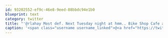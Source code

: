 ```yaml
---
id: 93202552-ef9c-46e8-9eed-88bbdc94e1b0
blueprint: text
category: twitter
title: "'@rlahay Most def. Next Tuesday night at hmm.. Bike Shop Cafe at.. let's say 8pm?"
caption: '<span class="username username_linked">@<a href="https://twitter.com/rlahay" title="Ryan Lahay">rlahay</a></span> Most def. Next Tuesday night at hmm.. Bike Shop Cafe at.. let''s say 8pm?'
---
```

